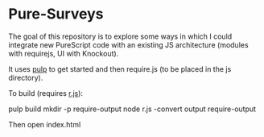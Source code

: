 Pure-Surveys
============
The goal of this repository is to explore some ways in which I could integrate
new PureScript code with an existing JS architecture (modules with requirejs,
UI with Knockout).

It uses [pulp](https://github.com/bodil/pulp) to get started and then require.js (to be placed in the js directory).

To build (requires [r.js](http://requirejs.org/docs/download.html)):

pulp build
mkdir -p require-output
node r.js -convert output require-output

Then open index.html
